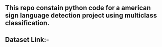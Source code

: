 ## This repo constain python code for a american sign language detection project using multiclass classification.

## Dataset Link:- 

